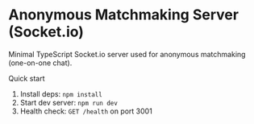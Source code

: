# Anonymous Matchmaking Server (Socket.io)

Minimal TypeScript Socket.io server used for anonymous matchmaking (one-on-one chat).

Quick start

1. Install deps: `npm install`
2. Start dev server: `npm run dev`
3. Health check: `GET /health` on port 3001

